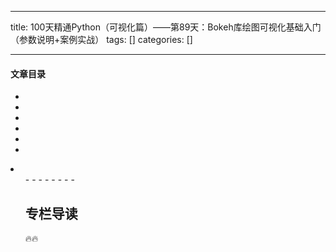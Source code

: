 
--- 
title:  100天精通Python（可视化篇）——第89天：Bokeh库绘图可视化基础入门（参数说明+案例实战） 
tags: []
categories: [] 

---


#### 文章目录

  - 
  - 
  - 
  - 
  - 
  - 
  <li>
   <ul>
    - 
    - 
    - 
    - 
    - 
    - 
    - 
    - 
   


## 专栏导读

🔥🔥
